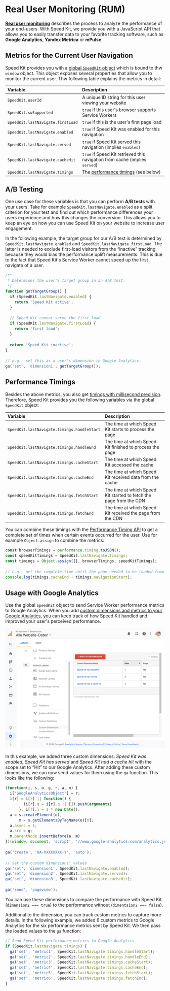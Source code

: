 Real User Monitoring (RUM)
==========================

**[Real user monitoring][1]** describes the process to analyze the performance
of your end-users.
With Speed Kit, we provide you with a JavaScript API that allows you to easily
transfer data to your favorite tracking software, such as **Google Analytics**,
**Yandex Metrica** or **mPulse**.


## Metrics for the Current User Navigation

Speed Kit provides you with a [global `SpeedKit` object][2] which is bound to
thw `window` object.
This object exposes several properties that allow you to monitor the current
user.
Thw following table explains the metrics in detail:

| Variable                          | Description                                                                 |
|:----------------------------------|:----------------------------------------------------------------------------|
| `SpeedKit.userId`                 | A unique ID string for this user viewing your website                       |
| `SpeedKit.swSupported`            | `true` if this user's browser supports Service Workers                      |
| `SpeedKit.lastNavigate.firstLoad` | `true` if this is the user's first page load                                |
| `SpeedKit.lastNavigate.enabled`   | `true` if Speed Kit was enabled for this navigation                         |
| `SpeedKit.lastNavigate.served`    | `true` if Speed Kit served this navigation (implies `enabled`)              |
| `SpeedKit.lastNavigate.cacheHit`  | `true` if Speed Kit retrieved this navigation from cache (implies `served`) |
| `SpeedKit.lastNavigate.timings`   | The [performance timings](#performance-timings) (see below)                 |


## A/B Testing

One use case for these variables is that you can perform **A/B tests** with your users.
Take for example `SpeedKit.lastNavigate.enabled` as a split criterion for your 
test and find out which performance differences your users experience and how
this changes the conversion.
This allows you to keep an eye on how you can use Speed Kit on your website to
increase user engagement.

In the following example, the target group for our A/B test is determined by
`SpeedKit.lastNavigate.enabled` and `SpeedKit.lastNavigate.firstLoad`.
The latter is needed to exclude first-load visitors from the “inactive” tracking
because they would bias the performance uplift measurements.
This is due to the fact that Speed Kit's Service Worker cannot speed up the first
navigate of a user.

```js
/**
 * Determines the user's target group in an A/B test.
 */
function getTargetGroup() {
  if (SpeedKit.lastNavigate.enabled) {
    return 'Speed Kit active';
  }
  
  // Speed Kit cannot serve the first load
  if (SpeedKit.lastNavigate.firstLoad) {
    return 'first load';  
  }
  
  return 'Speed Kit inactive';
}

// e.g., set this as a user's dimension in Google Analytics:
ga('set', 'dimension1', getTargetGroup());
```


## Performance Timings

Besides the above metrics, you also get [timings with millisecond precision][4].
Therefore, Speed Kit provides you the following variables via the global `SpeedKit` object:

| Variable                                    | Description                                                         |
|:--------------------------------------------|:--------------------------------------------------------------------|
| `SpeedKit.lastNavigate.timings.handleStart` | The time at which Speed Kit starts to process the page              |
| `SpeedKit.lastNavigate.timings.handleEnd`   | The time at which Speed Kit finished to process the page            |
| `SpeedKit.lastNavigate.timings.cacheStart`  | The time at which Speed Kit accessed the cache                      |
| `SpeedKit.lastNavigate.timings.cacheEnd`    | The time at which Speed Kit received data from the cache            |
| `SpeedKit.lastNavigate.timings.fetchStart`  | The time at which Speed Kit started to fetch the page from the CDN  |
| `SpeedKit.lastNavigate.timings.fetchEnd`    | The time at which Speed Kit received the page from the CDN          |

You can combine these timings with the [Performance Timing API][5] to get a
complete set of times when certain events occurred for the user.
Use for example `Object.assign` to combine the metrics:

```js
const browserTimings = performance.timing.toJSON();
const speedKitTimings = SpeedKit.lastNavigate.timings;
const timings = Object.assign({}, browserTimings, speedKitTimings);

// e.g., get the complete time until the page needed to be loaded from cache:
console.log(timings.cacheEnd - timings.navigationStart);
```


## Usage with Google Analytics

Use the global `SpeedKit` object to send Service Worker performance
metrics to Google Analytics. When you add
[custom dimensions and metrics to your Google Analytics][3],
you can keep track of how Speed Kit handled and improved your user's perceived performance.

![Custom dimensions for Speed Kit in Google Analytics](ga-dimensions.png)

In this example, we added three custom dimensions: _Speed Kit was enabled_,
_Speed Kit has served_ and _Speed Kit had a cache hit_ with the
scope set to “Hit” to our Google Analytics.
After adding these custom dimensions, we can now send values for them using
the `ga` function. This looks like the following:

```js
(function(i, s, o, g, r, a, m) {
  i['GoogleAnalyticsObject'] = r;
  i[r] = i[r] || function() {
        (i[r].q = i[r].q || []).push(arguments)
      }, i[r].l = 1 * new Date();
  a = s.createElement(o),
      m = s.getElementsByTagName(o)[0];
  a.async = 1;
  a.src = g;
  m.parentNode.insertBefore(a, m)
})(window, document, 'script', '//www.google-analytics.com/analytics.js', 'ga');

ga('create', 'UA-XXXXXXXX-Y', 'auto');

// Set the custom dimensions' values
ga('set', 'dimension1', SpeedKit.lastNavigate.enabled);
ga('set', 'dimension2', SpeedKit.lastNavigate.served);
ga('set', 'dimension3', SpeedKit.lastNavigate.cacheHit);

ga('send', 'pageview');
```

You can use these dimensions to compare the performance with Speed Kit
(`dimension2 === true`) to the performance without (`dimentsion2 === false`).
  
Additional to the dimension, you can track custom metrics to capture more details.
In the following example, we added 6 custom metrics to Google Analytics for
the six performance metrics sent by Speed Kit. We then pass the loaded values
to the `ga` function:

```js
// Send Speed Kit performance metrics to Google Analytics
if (SpeedKit.lastNavigate.timings) {
  ga('set', 'metric1', SpeedKit.lastNavigate.timings.handleStart);
  ga('set', 'metric2', SpeedKit.lastNavigate.timings.handleEnd);
  ga('set', 'metric3', SpeedKit.lastNavigate.timings.cacheStart);
  ga('set', 'metric4', SpeedKit.lastNavigate.timings.cacheEnd);
  ga('set', 'metric5', SpeedKit.lastNavigate.timings.fetchStart);
  ga('set', 'metric6', SpeedKit.lastNavigate.timings.fetchEnd);
}
```


[1]: https://en.wikipedia.org/wiki/Real_user_monitoring
[2]: https://www.baqend.com/speed-kit/latest/#SpeedKitGlobal
[3]: https://support.google.com/analytics/answer/2709828
[4]: https://www.baqend.com/speed-kit/latest/#ServiceWorkerTimings
[5]: https://developer.mozilla.org/docs/Web/API/PerformanceTiming
